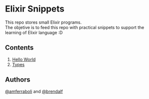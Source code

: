 # Elixir Snippets

This repo stores small Elixir programs.  
The objetive is to feed this repo with practical snippets to support the learning of Elixir language :D

## Contents
1. [Hello World](src/hello_world.exs)
2. [Types](src/types.exs)

## Authors
[@amferraboli](https://github.com/amferraboli) and [@brendalf](https://github.com/brendalf)
